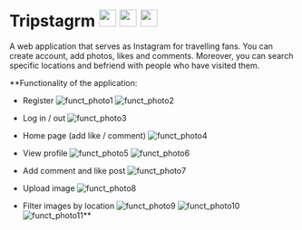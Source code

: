 # Tripstagrm <img src="https://user-images.githubusercontent.com/56201394/217075383-7039f8e1-dbfd-4bda-bc9f-97ac05387633.png" width="30" height="30"> <img src="https://user-images.githubusercontent.com/56201394/217075539-15c19fc5-c00a-40b2-90b5-b1ece7a66f7e.png" width="30" height="30"> <img src="https://user-images.githubusercontent.com/56201394/217075615-8c8e4131-9e55-4330-a0fc-6aa6e95975b1.png" width="30" height="30">

A web application that serves as Instagram for travelling fans. You can create account, add photos, likes and comments. Moreover, you can search specific locations and befriend with people who have visited them.

**Functionality of the application:
- Register
![funct_photo1](https://user-images.githubusercontent.com/56201394/123761896-8a458900-d8c2-11eb-9e35-80fa4fc1e993.png)
![funct_photo2](https://user-images.githubusercontent.com/56201394/123761902-8c0f4c80-d8c2-11eb-9cd4-1d30d8ff2264.png)

- Log in / out
![funct_photo3](https://user-images.githubusercontent.com/56201394/123761906-8d407980-d8c2-11eb-9d58-b6d84476464f.png)

- Home page (add like / comment)
![funct_photo4](https://user-images.githubusercontent.com/56201394/123761909-8e71a680-d8c2-11eb-9582-6ded833ac81a.png)

- View profile
![funct_photo5](https://user-images.githubusercontent.com/56201394/123761916-8fa2d380-d8c2-11eb-8bb1-f436f16d5b38.png)
![funct_photo6](https://user-images.githubusercontent.com/56201394/123761921-90d40080-d8c2-11eb-8811-941c9945a07d.png)

- Add comment and like post
![funct_photo7](https://user-images.githubusercontent.com/56201394/123761926-92052d80-d8c2-11eb-92f0-4c201ea7ecde.png)

- Upload image
![funct_photo8](https://user-images.githubusercontent.com/56201394/123761934-93cef100-d8c2-11eb-8d6b-35abe4f0391b.png)

- Filter images by location
![funct_photo9](https://user-images.githubusercontent.com/56201394/123761941-95001e00-d8c2-11eb-9a48-bd2516cae150.png)
![funct_photo10](https://user-images.githubusercontent.com/56201394/123761945-96314b00-d8c2-11eb-99db-bf221fa6ed74.png)
![funct_photo11](https://user-images.githubusercontent.com/56201394/123761955-97fb0e80-d8c2-11eb-9bef-003e77dbb7f2.png)**
